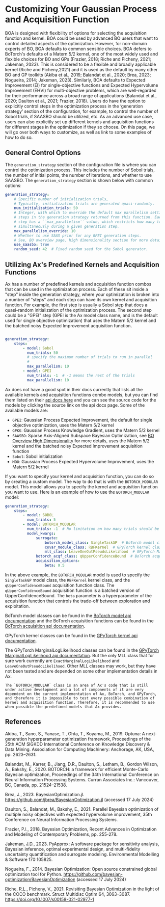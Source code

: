 # Customizing Your Gaussian Process and Acquisition Function

BOA is designed with flexibility of options for selecting the acquisition function and
kernel. BOA could be used by advanced BO users that want to control detailed aspects of the
optimization. However, for non-domain experts of BO, BOA defaults to common sensible
choices. BOA defers to BoTorch's defaults of a Matern 5/2 kernel, one of the most widely
used and flexible choices for BO and GPs (Frazier, 2018; Riche and Picheny, 2021; Jakeman,
2023). This is considered to be a flexible and broadly applicable kernel (Riche and Picheny,2021) and it is used as the default by many other BO and GP toolkits (Akiba et al., 2019;
Balandat et al., 2020; Brea, 2023; Nogueira, 2014; Jakeman, 2023). Similarly, BOA defaults
to Expected Improvement (EI) for single-objective functions and Expected Hypervolume
Improvement (EHVI) for multi-objective problems, which are well-regarded for their
performance across a broad range of applications (Balandat et al., 2020; Daulton et al., 2021;
Frazier, 2018). Users do have the option to explicitly control steps in the optimization process
in the ‘generation strategy’ section of the configuration, for example, to control the number of
Sobol trials, if SAASBO should be utilized, etc. As an advanced use case, users can also
explicitly set up different kernels and acquisition functions for different stages in the
optimization if they so choose. On this page, we will go over both ways to customize, as well as link to some examples of how to do so.

## General Control Options

The `generation_strategy` section of the configuration file is where you can control the optimization process. This includes the number of Sobol trials, the number of initial points, the number of iterations, and whether to use SAASBO. The `generation_strategy` section is shown below with common options:

```yaml
generation_strategy:
    # Specific number of initialization trials, 
    # Typically, initialization trials are generated quasi-randomly.
    num_initialization_trials: 50 
    # Integer, with which to override the default max parallelism setting for all 
    # steps in the generation strategy returned from this function. Each generation 
    # step has a ``max_parallelism`` value, which restricts how many trials can run
    # simultaneously during a given generation step.
    max_parallelism_override: 10
    # Whether to use SAAS prior for any GPEI generation steps.
    # See, BO overview page, high dimensionality section for more details.
    use_saasbo: true  
    random_seed: 42  # Fixed random seed for the Sobol generator.
```

## Utilizing Ax's Predefined Kernels and Acquisition Functions

Ax has a number of predefined kernels and acquisition function combos that can be used in the optimization process. Each of these sit inside a "step" inside the generation strategy, where your optimization is broken into a number of "steps" and each step can have its own kernel and acquisition function. For example, the first step is usually a Sobol step that does a quasi-random initialization of the optimization process. The second step could be a "GPEI" step (GPEI is the Ax model class name, and is the default used for single objective optimization) that uses the Matern 5/2 kernel and the batched noisy Expected Improvement acquisition function.

```yaml

generation_strategy:
    steps:
        - model: Sobol
          num_trials: 50
          # specify the maximum number of trials to run in parallel
          # 
          max_parallelism: 10
        - model: GPEI
          num_trials: -1  # -1 means the rest of the trials
          max_parallelism: 10
``` 

Ax does not have a good spot in their docs currently that lists all the available kernels and acquisition functions combo models, but you can find them listed on their [api docs here](https://ax.dev/api/modelbridge.html#ax.modelbridge.registry.Models) and you can see the source code for the models by clicking the source link on the api docs page. Some of the available models are:

- `GPEI`: Gaussian Process Expected Improvement, the default for single objective optimization, uses the Matern 5/2 kernel
- `GPKG`: Gaussian Process Knowledge Gradient, uses the Matern 5/2 kernel
- `SAASBO`: Sparse Axis-Aligned Subspace Bayesian Optimization, see [BO Overview High Dimensionality](bo_overview.md#high-dimensionality) for more details, uses the Matern 5/2 kernel and the batched noisy Expected Improvement acquisition function
- `Sobol`: Sobol initialization
- `MOO`: Gaussian Process Expected Hypervolume Improvement, uses the Matern 5/2 kernel

If you want to specify your kernel and acquisition function, you can do so by creating a custom model. The way to do that is with the `BOTORCH_MODULAR` model. This model allows you to specify the kernel and acquisition function you want to use. Here is an example of how to use the `BOTORCH_MODULAR` model:

```yaml
generation_strategy:
    steps:
        - model: SOBOL
          num_trials: 5
        - model: BOTORCH_MODULAR
          num_trials: -1  # No limitation on how many trials should be produced from this step
          model_kwargs:
              surrogate:
                  botorch_model_class: SingleTaskGP  # BoTorch model class name
                  covar_module_class: RBFKernel  # GPyTorch kernel class name
                  mll_class: LeaveOneOutPseudoLikelihood  # GPyTorch MarginalLogLikelihood class name
              botorch_acqf_class: qUpperConfidenceBound  # BoTorch acquisition function class name
              acquisition_options:
                  beta: 0.5
``` 

In the above example, the `BOTORCH_MODULAR` model is used to specify the `SingleTaskGP` model class, the `RBFKernel` kernel class, and the `qUpperConfidenceBound` acquisition function class. The `qUpperConfidenceBound` acquisition function is a batched version of UpperConfidenceBound. The `beta` parameter is a hyperparameter of the acquisition function that controls the trade-off between exploration and exploitation.

BoTorch model classes can be found in the [BoTorch model api documentation](https://botorch.org/docs/models) and the BoTorch acquisition functions can be found in the [BoTorch acquisition api documentation](https://botorch.org/api/acquisition.html).

GPyTorch kernel classes can be found in the [GPyTorch kernel api documentation](https://gpytorch.readthedocs.io/en/latest/kernels.html).

The GPyTorch MarginalLogLikelihood classes can be found in the [GPyTorch MarginalLogLikelihood api documentation](https://gpytorch.readthedocs.io/en/latest/marginal_log_likelihoods.html). But the only MLL class that for sure work currently are `ExactMarginalLogLikelihood` and `LeaveOneOutPseudoLikelihood`. Other MLL classes may work, but they have not been tested and are depended on some other implementation details in Ax.


```{caution}
The `BOTORCH_MODULAR` class is an area of Ax's code that is still under active development and a lot of components of it are very dependent on the current implementation of Ax, BoTorch, and GPyTorch, and therefore it is impossible to test every possible combination of kernel and acquisition function. Therefore, it is recommended to use when possible the predefined models that Ax provides.
```



## References

Akiba, T., Sano, S., Yanase, T., Ohta, T., Koyama, M., 2019. Optuna: A next-generation hyperparameter optimization framework, Proceedings of the 25th ACM SIGKDD International Conference on Knowledge Discovery & Data Mining. Association for Computing Machinery: Anchorage, AK, USA, pp. 2623–2631.

Balandat, M., Karrer, B., Jiang, D.R., Daulton, S., Letham, B., Gordon Wilson, A., Bakshy, E., 2020. BOTORCH: a framework for efficient Monte-Carlo Bayesian optimization, Proceedings of the 34th International Conference on Neural Information Processing Systems. Curran Associates Inc.: Vancouver, BC, Canada, pp. 21524–21538.

Brea, J., 2023. BayesianOptimization.jl. https://github.com/jbrea/BayesianOptimization.jl (accessed 17 July 2024)

Daulton, S., Balandat, M., Bakshy, E., 2021. Parallel Bayesian optimization of multiple noisy objectives with expected hypervolume improvement, 35th Conference on Neural Information Processing Systems.

Frazier, P.I., 2018. Bayesian Optimization, Recent Advances in Optimization and Modeling of Contemporary Problems, pp. 255-278.

Jakeman, J.D., 2023. PyApprox: A software package for sensitivity analysis, Bayesian inference, optimal experimental design, and multi-fidelity uncertainty quantification and surrogate modeling. Environmental Modelling & Software 170 105825.

Nogueira, F., 2014. Bayesian Optimization: Open source constrained global optimization tool for Python. https://github.com/bayesian-optimization/BayesianOptimization (accessed 17 July 2024)

Riche, R.L., Picheny, V., 2021. Revisiting Bayesian Optimization in the light of the COCO benchmark. Struct Multidisc Optim 64, 3063–3087. https://doi.org/10.1007/s00158-021-02977-1
